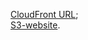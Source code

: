 [CloudFront URL](https://d1gmrwf1a99bbs.cloudfront.net/);
<br>
[S3-website](http://e-commerce-rs-app.s3-website-us-east-1.amazonaws.com/).

